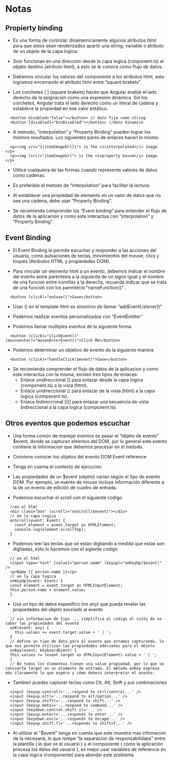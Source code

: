 # Notas

## Propierty binding

- Es una forma de controlar dinamamicamente algunos atributos html para que estos sean renderizados apartir una string, variable o atributo de un objeto de la capa logica.

- Solo funcionan en una direccion desde la capa logica (conponent.ts) al objeto destino (atributo html), a esto se le conoce como flujo de datos.

- Debemos vincular los valores del componente a los atributos html, esto logramos encerrando el atributo html entre “square brakets”.

- Los corchetes [ ] (square brakets) hacen que Angular evalúe el lado derecho de la asignación como una expresión dinámica. Sin los corchetes, Angular trata el lado derecho como un literal de cadena y establece la propiedad en ese valor estático.
```
  <button disabled="false"></button> // dato fijo como string
  <button [disabled]="btnDisabled"></button> //dato dinamico
```

- A menudo, “interpolation” y “Property Binding” pueden lograr los mismos resultados. Los siguientes pares de enlaces hacen lo mismo.
```
  <p><img src="{{itemImageUrl}}"> is the <i>interpolated</i> image.</p>
  <p><img [src]="itemImageUrl"> is the <i>property bound</i> image.</p>
```
- Utilice cualquiera de las formas cuando represente valores de datos como cadenas.

- Es preferible el metodo de “interpolation” para facilitar la lectura.

- Al establecer una propiedad de elemento en un valor de datos que no sea una cadena, debe usar “Property Binding”.

- Se recomienda comprender los “Event binding” para entender el flujo de datos de la aplicacion y como este interactua con “interpolation” y “Property Binding”.

## Event Binding

- El Event Binding le permite escuchar y responder a las acciones del usuario, como pulsaciones de teclas, movimientos del mouse, clics y toques (Atributos HTML y propiedades DOM).

- Para vincular un elemento html a un evento, debemos indicar el nombre del evento entre paréntesis a la izquierda de un signo igual y el nombre de una funcion entre comillas a la derecha, recuerda indicar que se trata de una funcion con los parentecis “nameFunction()” .
```
  <button (click)="onSave()">Save</button>
```
- Usar () en el template html es sinonimo de llamar “addEventListener()”

- Podemos realizar eventos personalizados con “EventEmitter”

- Podemos llamar multiples eventos de la siguiente forma
```
  <button (click)="clickEvent()" (mouseenter)="mouseEnterEvent()">Click Me</button>
```
- Podemos determinar un objetivo de evento de la siguiente manera
```
  <button (click)="handleClick($event)">Save</button>
```
- Se recomienda comprender el flujo de datos de la aplicacion y como este interactua con la misma, existen tres tipos de enlaces:
    - Enlace unidireccional [] para enlazar desde la capa logica (component.ts) a la vista (html).
    - Enlace unidireccional () para enlazar de la vista (html) a la capa logica (component.ts).
    - Enlace bidireccional [()] para enlazar una secuencia de vista bidireccional a la capa logica (component.ts).

## Otros eventos que podemos escuchar

- Una forma común de manejar eventos es pasar el “objeto de evento” $event, donde se capturan eleentos del DOM, por lo general este evento contiene la informacion que debemos procesar en el metodo.

- Conviene conocer los objetos del evento DOM Event reference

- Tenga en cuenta el contexto de ejecución

- Las propiedades de un $event (objeto) varían según el tipo de evento DOM. Por ejemplo, un evento de mouse incluye información diferente a la de un evento de edición de cuadro de entrada.

- Podemos escuchar el scroll con el siguiente codigo
```
  //en el html
  <div class="box" (scroll)="onScroll($event)"></div>
  // en la capa logica
  onScroll(event: Event) {
    const element = event.target as HTMLElement;
    console.log(element.scrollTop);
  }
```
- Podemos leer las teclas que se estan digitando a medida que estas son digitadas, esto lo hacemos con el sigiente codigo
```
  // en el html
  <input type="text" [value]="person.name" (keyup)="onKeyUp($event)" />
  <p>Name {{ person.name }}</p>
  // en la capa logica
  onKeyUp(event: Event) {
  const element = event.target as HTMLInputElement;
  this.person.name = element.value;
  }
```
- Use un tipo de datos espesifico (no any) que pueda revelar las propiedades del objeto asociado al evento
```
  // sin informacion de tipo ... simplifica el código al costo de no saber las propiedades del evento
  onK(event: any) {
    this.values += event.target.value + ' | ';
  }
  // define un tipo de dato para el evento que estamos capturando, lo que nos permite utilizar las propiedades adecuadas para el objeto
  onKey(event: KeyboardEvent) {
  this.values += (event.target as HTMLInputElement).value + ' | ';
  }
  // No todos los elementos tienen una value propiedad, por lo que se convierte target en un elemento de entrada. El método onKey expresa más claramente lo que espera y cómo debera interpretar el evento.
```
- Tambien puedes capturar teclas como Ctr, Alt, Shift y sus conbinaciones
```
  <input (keyup.control)='...respond to ctrl/control...' />
  <input (keyup.alt)='...respond to alt/option...' />
  <input (keyup.shift)='...respond to shift...' />
  <input (keyup.meta)='...respond to command...' />
  <input (keydown.control.shift.z)='...'/>
  <input (keyup.enter)='...responds to enter...' />
  <input (keydown.esc)='...responds to escape...' />
  <input (keyup.shift.f)='...responds to shift+f...' />
```
- Al utilizar el “$event” tenga en cuenta que este muestra mas infomacion de la necesaria, lo que rompe “la separacion de responsabilidaes” entre la plantilla ( lo que ve el usuario ) y el componente ( cómo la aplicación procesa los datos del usuario ), es mejor usar variables de referencia en la capa logica (componente) para abordar este problema.

